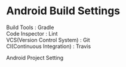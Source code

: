 # Android Build Settings
Build Tools : Gradle  
Code Inspector : Lint  
VCS(Version Control System) : Git  
CI(Continuous Integration) : Travis  

Android Project Setting

